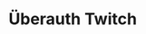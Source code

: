 # Überauth Twitch

<!-- [![Hex Version](https://img.shields.io/hexpm/v/ueberauth_twitch.svg)](https://hex.pm/packages/ueberauth_twitch)

> Twitch OAuth2 strategy for Überauth.

## Installation

1. Setup your application in Twitch under your profile [applications menu][twitch-apps]

1. Add `:ueberauth_twitch` to your list of dependencies in `mix.exs`:

    ```elixir
    def deps do
      [{:ueberauth_twitch, "~> 0.1.0"}]
    end
    ```

1. Add Twitch to your Überauth configuration:

    ```elixir
    config :ueberauth, Ueberauth,
      providers: [
        identity: { Ueberauth.Strategy.Identity, [
            callback_methods: ["POST"]
          ] },
        twitch: {Ueberauth.Strategy.Twitch, [default_scope: "user:read:email"]},
      ]
    ```

1.  Update your provider configuration:

    ```elixir
    config :ueberauth, Ueberauth.Strategy.Twitch.OAuth,
      client_id: System.get_env("TWITCH_CLIENT_ID"),
      client_secret: System.get_env("TWITCH_CLIENT_SECRET"),
      redirect_uri: System.get_env("TWITCH_REDIRECT_URI")
    ```

1.  Include the Überauth plug in your controller:

    ```elixir
    defmodule MyApp.AuthController do
      use MyApp.Web, :controller

      pipeline :browser do
        plug Ueberauth
        ...
       end
    end
    ```

1.  Create the request and callback routes if you haven't already:

    ```elixir
    scope "/auth", MyApp do
      pipe_through :browser

      get "/:provider", AuthController, :request
      get "/:provider/callback", AuthController, :callback
    end
    ```

1. Create a new controller or use an existing controller that implements callbacks to deal with `Ueberauth.Auth` and `Ueberauth.Failure` responses from Twitch.

    ```elixir
      defmodule MyApp.AuthController do
        use MyApp.Web, :controller

        def callback(%{assigns: %{ueberauth_failure: _fails}} = conn, _params) do
          Logger.debug(_fails)
          conn
          |> put_flash(:error, "Failed to authenticate.")
          |> redirect(to: "/")
        end

        def callback(%{assigns: %{ueberauth_auth: auth}} = conn, _params) do
          case UserFromAuth.find_or_create(auth) do
            {:ok, user} ->
              conn
              |> put_flash(:info, "Successfully authenticated.")
              |> put_session(:current_user, user)
              |> configure_session(renew: true)
              |> redirect(to: "/")

            {:error, reason} ->
              conn
              |> put_flash(:error, reason)
              |> redirect(to: "/")
          end
        end
      end
    ```

## Calling

Once your setup, you can initiate auth using the following ULR, unless you changed the routes from the guide:

    /auth/twitch

<!-- ## Documentation

The docs can be found at [ueberauth_twitch][package-docs] on [Hex Docs][hex-docs].

[hex-docs]: https://hexdocs.pm
[package-docs]: https://hexdocs.pm/ueberauth_twitch -->
